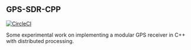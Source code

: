 ## GPS-SDR-CPP
[![CircleCI](https://circleci.com/gh/christopherbate/GPS_SDR_CPP.svg?style=svg)](https://circleci.com/gh/christopherbate/GPS_SDR_CPP)

Some experimental work on implementing a modular GPS receiver in C++ with distributed processing.